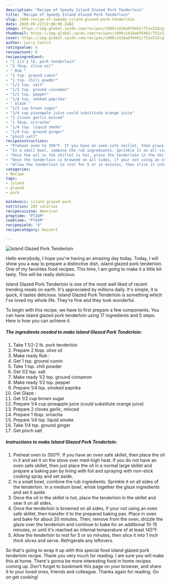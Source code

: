 ```yaml
---
description: "Recipe of Speedy Island Glazed Pork Tenderloin"
title: "Recipe of Speedy Island Glazed Pork Tenderloin"
slug: 1404-recipe-of-speedy-island-glazed-pork-tenderloin
date: 2020-09-21T22:08:09.248Z
image: https://img-global.cpcdn.com/recipes/c099c1418a0f6462/751x532cq70/island-glazed-pork-tenderloin-recipe-main-photo.jpg
thumbnail: https://img-global.cpcdn.com/recipes/c099c1418a0f6462/751x532cq70/island-glazed-pork-tenderloin-recipe-main-photo.jpg
cover: https://img-global.cpcdn.com/recipes/c099c1418a0f6462/751x532cq70/island-glazed-pork-tenderloin-recipe-main-photo.jpg
author: Larry Castro
ratingvalue: 4
reviewcount: 8
recipeingredient:
- "1 1/2-2 lb. pork tenderloin"
- "2 tbsp. olive oil"
- " Rub "
- "1 tsp. ground cumin"
- "1 tsp. chili powder"
- "1/2 tsp. salt"
- "1/2 tsp. ground cinnamon"
- "1/2 tsp. pepper"
- "1/4 tsp. smoked paprika"
- " Glaze "
- "1/2 cup brown sugar"
- "1/4 cup pineapple juice could substitute orange juice"
- "2 cloves garlic minced"
- "1 tbsp. sriracha"
- "1/4 tsp. liquid smoke"
- "1/4 tsp. ground ginger"
- "pinch salt"
recipeinstructions:
- "Preheat oven to 350°F. If you have an oven safe skillet, then place the oil in it and set it on the stove over med-high heat. If you do not have an oven safe skillet, then just place the oil in a normal large skillet and prepare a baking pan by lining with foil and spraying with non-stick cooking spray and set aside."
- "In a small bowl, combine the rub ingredients. Sprinkle it on all sides of the tenderloin. In a medium bowl, whisk together the glaze ingredients and set it aside."
- "Once the oil in the skillet is hot, place the tenderloin in the skillet and sear it on all sides."
- "Once the tenderloin is browned on all sides, if your not using an oven safe skillet, then transfer it to the prepared baking pan. Place in oven and bake for about 20 minutes. Then, remove from the oven, drizzle the glaze over the tenderloin and continue to bake for an additional 10-15 minutes, or until it&#39;s reached an internal temperature of at least 145°F."
- "Allow the tenderloin to rest for 5 or so minutes, then slice it into 1 inch thick slices and serve. Refrigerate any leftovers."
categories:
- Recipe
tags:
- island
- glazed
- pork

katakunci: island glazed pork 
nutrition: 202 calories
recipecuisine: American
preptime: "PT26M"
cooktime: "PT45M"
recipeyield: "4"
recipecategory: Dessert

---
```



![Island Glazed Pork Tenderloin](https://img-global.cpcdn.com/recipes/c099c1418a0f6462/751x532cq70/island-glazed-pork-tenderloin-recipe-main-photo.jpg)

Hello everybody, I hope you're having an amazing day today. Today, I will show you a way to prepare a distinctive dish, island glazed pork tenderloin. One of my favorites food recipes. This time, I am going to make it a little bit tasty. This will be really delicious.



Island Glazed Pork Tenderloin is one of the most well liked of recent trending meals on earth. It's appreciated by millions daily. It's simple, it is quick, it tastes delicious. Island Glazed Pork Tenderloin is something which I've loved my whole life. They're fine and they look wonderful.


To begin with this recipe, we have to first prepare a few components. You can have island glazed pork tenderloin using 17 ingredients and 5 steps. Here is how you can achieve it.

<!--inarticleads1-->

##### The ingredients needed to make Island Glazed Pork Tenderloin:

1. Take 1 1/2-2 lb. pork tenderloin
1. Prepare 2 tbsp. olive oil
1. Make ready  Rub :
1. Get 1 tsp. ground cumin
1. Take 1 tsp. chili powder
1. Get 1/2 tsp. salt
1. Make ready 1/2 tsp. ground cinnamon
1. Make ready 1/2 tsp. pepper
1. Prepare 1/4 tsp. smoked paprika
1. Get  Glaze :
1. Get 1/2 cup brown sugar
1. Prepare 1/4 cup pineapple juice (could substitute orange juice)
1. Prepare 2 cloves garlic, minced
1. Prepare 1 tbsp. sriracha
1. Prepare 1/4 tsp. liquid smoke
1. Take 1/4 tsp. ground ginger
1. Get pinch salt




<!--inarticleads2-->

##### Instructions to make Island Glazed Pork Tenderloin:

1. Preheat oven to 350°F. If you have an oven safe skillet, then place the oil in it and set it on the stove over med-high heat. If you do not have an oven safe skillet, then just place the oil in a normal large skillet and prepare a baking pan by lining with foil and spraying with non-stick cooking spray and set aside.
1. In a small bowl, combine the rub ingredients. Sprinkle it on all sides of the tenderloin. In a medium bowl, whisk together the glaze ingredients and set it aside.
1. Once the oil in the skillet is hot, place the tenderloin in the skillet and sear it on all sides.
1. Once the tenderloin is browned on all sides, if your not using an oven safe skillet, then transfer it to the prepared baking pan. Place in oven and bake for about 20 minutes. Then, remove from the oven, drizzle the glaze over the tenderloin and continue to bake for an additional 10-15 minutes, or until it&#39;s reached an internal temperature of at least 145°F.
1. Allow the tenderloin to rest for 5 or so minutes, then slice it into 1 inch thick slices and serve. Refrigerate any leftovers.




So that's going to wrap it up with this special food island glazed pork tenderloin recipe. Thank you very much for reading. I am sure you will make this at home. There's gonna be more interesting food in home recipes coming up. Don't forget to bookmark this page on your browser, and share it to your loved ones, friends and colleague. Thanks again for reading. Go on get cooking!
